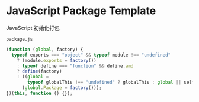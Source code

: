 # JavaScript Package Template

JavaScript 初始化打包

`package.js`

```js
(function (global, factory) {
  typeof exports === "object" && typeof module !== "undefined"
    ? (module.exports = factory())
    : typeof define === "function" && define.amd
    ? define(factory)
    : ((global =
        typeof globalThis !== "undefined" ? globalThis : global || self),
      (global.Package = factory()));
})(this, function () {});
```
